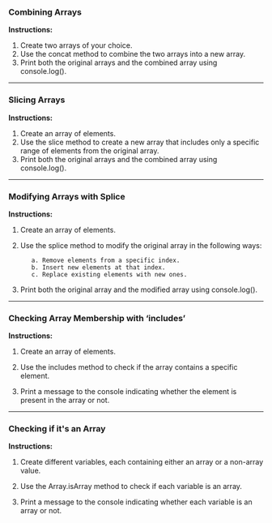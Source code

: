 ### Combining Arrays

**Instructions:**

1. Create two arrays of your choice.
2. Use the concat method to combine the two arrays into a new array.
3. Print both the original arrays and the combined array using console.log().

---

### Slicing Arrays

**Instructions:**

1. Create an array of elements.
2. Use the slice method to create a new array that includes only a specific range of elements from the original array.
3. Print both the original arrays and the combined array using console.log().

---

### Modifying Arrays with Splice

**Instructions:**

1.  Create an array of elements.

2.  Use the splice method to modify the original array in the following ways:

           a. Remove elements from a specific index.
           b. Insert new elements at that index.
           c. Replace existing elements with new ones.

3.  Print both the original array and the modified array using console.log().

---

### Checking Array Membership with ‘includes’

**Instructions:**

1. Create an array of elements.

2. Use the includes method to check if the array contains a specific element.

3. Print a message to the console indicating whether the element is present in the array or not.

---

### Checking if it's an Array

**Instructions:**

1. Create different variables, each containing either an array or a non-array value.

2. Use the Array.isArray method to check if each variable is an array.

3. Print a message to the console indicating whether each variable is an array or not.

